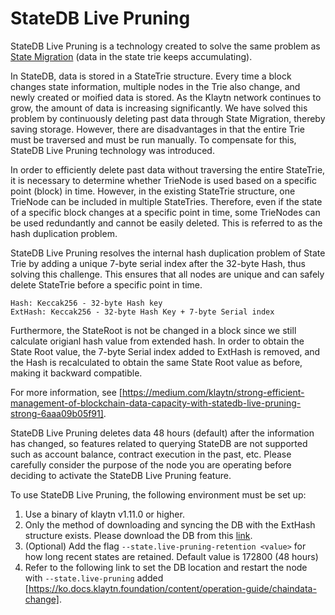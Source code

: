 # StateDB Live Pruning <a id="state-pruning"></a>

StateDB Live Pruning is a technology created to solve the same problem as [State Migration](state-migration.md) (data in the state trie keeps accumulating).

In StateDB, data is stored in a StateTrie structure. Every time a block changes state information, multiple nodes in the Trie also change, and newly created or moified data is stored. As the Klaytn network continues to grow, the amount of data is increasing significantly. We have solved this problem by continuously deleting past data through State Migration, thereby saving storage. However, there are disadvantages in that the entire Trie must be traversed and must be run manually. To compensate for this, StateDB Live Pruning technology was introduced.

In order to efficiently delete past data without traversing the entire StateTrie, it is necessary to determine whether TrieNode is used based on a specific point (block) in time. However, in the existing StateTrie structure, one TrieNode can be included in multiple StateTries. Therefore, even if the state of a specific block changes at a specific point in time, some TrieNodes can be used redundantly and cannot be easily deleted. This is referred to as the hash duplication problem.

StateDB Live Pruning resolves the internal hash duplication problem of State Trie by adding a unique 7-byte serial index after the 32-byte Hash, thus solving this challenge. This ensures that all nodes are unique and can safely delete StateTrie before a specific point in time.

```
Hash: Keccak256 - 32-byte Hash key
ExtHash: Keccak256 - 32-byte Hash Key + 7-byte Serial index
```

Furthermore, the StateRoot is not be changed in a block since we still calculate origianl hash value from extended hash. In order to obtain the State Root value, the 7-byte Serial index added to ExtHash is removed, and the Hash is recalculated to obtain the same State Root value as before, making it backward compatible. 

For more information, see [https://medium.com/klaytn/strong-efficient-management-of-blockchain-data-capacity-with-statedb-live-pruning-strong-6aaa09b05f91].

StateDB Live Pruning deletes data 48 hours (default) after the information has changed, so features related to querying StateDB are not supported such as account balance, contract execution in the past, etc. Please carefully consider the purpose of the node you are operating before deciding to activate the StateDB Live Pruning feature.

To use StateDB Live Pruning, the following environment must be set up:

1. Use a binary of klaytn v1.11.0 or higher.
2. Only the method of downloading and syncing the DB with the ExtHash structure exists. Please download the DB from this [link](https://packages.klaytn.net/cypress/pruning-chaindata/).
3. (Optional) Add the flag `--state.live-pruning-retention <value>` for how long recent states are retained. Default value is 172800 (48 hours)
3. Refer to the following link to set the DB location and restart the node with `--state.live-pruning` added [https://ko.docs.klaytn.foundation/content/operation-guide/chaindata-change].



